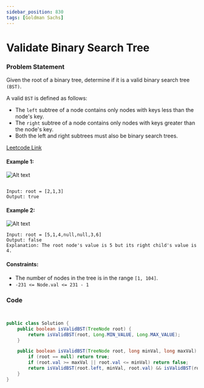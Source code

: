 ```yaml
---
sidebar_position: 830
tags: [Goldman Sachs]
---
```


# Validate Binary Search Tree

### Problem Statement

Given the root of a binary tree, determine if it is a valid binary search tree `(BST)`.

A valid `BST` is defined as follows:

- The `left` subtree of a node contains only nodes with keys less than the node's key.
- The `right` subtree of a node contains only nodes with keys greater than the node's key.
- Both the left and right subtrees must also be binary search trees.

[Leetcode Link](https://leetcode.com/problems/validate-binary-search-tree/)

#### Example 1:

![Alt text](https://assets.leetcode.com/uploads/2020/12/01/tree1.jpg)

```

Input: root = [2,1,3]
Output: true
```

#### Example 2:

![Alt text](https://assets.leetcode.com/uploads/2020/12/01/tree2.jpg)

```
Input: root = [5,1,4,null,null,3,6]
Output: false
Explanation: The root node's value is 5 but its right child's value is 4.
```

#### Constraints:

- The number of nodes in the tree is in the range `[1, 104]`.
- `-231 <= Node.val <= 231 - 1`

### Code

```java title="java Code"


public class Solution {
    public boolean isValidBST(TreeNode root) {
        return isValidBST(root, Long.MIN_VALUE, Long.MAX_VALUE);
    }

    public boolean isValidBST(TreeNode root, long minVal, long maxVal) {
        if (root == null) return true;
        if (root.val >= maxVal || root.val <= minVal) return false;
        return isValidBST(root.left, minVal, root.val) && isValidBST(root.right, root.val, maxVal);
    }
}
```
